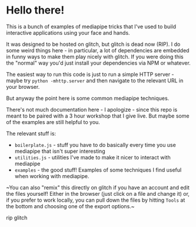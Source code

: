 # Hello there!

This is a bunch of examples of mediapipe tricks that I've used to build interactive
applications using your face and hands.

It was designed to be hosted on glitch, but glitch is dead now (RIP). I do some weird things here - in particular, a lot of dependencies are embedded in funny ways to make them play nicely with glitch. If you were doing this the "normal" way you'd just install your dependencies via NPM or whatever.

The easiest way to run this code is just to run a simple HTTP server - maybe try `python -mhttp.server` and then navigate to the relevant URL in your browser.

But anyway the point here is some common mediapipe techniques.

There's not much documentation here - I apologize - since this repo is meant to be paired with a 3 hour workshop that I give live. But maybe some of the examples are still helpful to you.

The relevant stuff is:

- `boilerplate.js` - stuff you have to do basically every time you use mediapipe that isn't super interesting
- `utilities.js` - utilities I've made to make it nicer to interact with mediapipe
- `examples` - the good stuff! Examples of some techniques I find useful when working with mediapipe.

~You can also "remix" this directly on glitch if you have an account and edit the files yourself! Either in the browser (just click on a file and change it) or, if you prefer to work locally, you can pull down the files by hitting `Tools` at the bottom and choosing one of the export options.~

rip glitch
